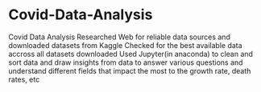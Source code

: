 # Covid-Data-Analysis
Covid Data Analysis
Researched Web for reliable data sources and downloaded datasets from Kaggle
Checked for the best available data accross all datasets downloaded
Used Jupyter(in anaconda) to clean and sort data and draw insights from data to answer various questions and understand different fields that impact the most to the growth rate, death rates, etc
